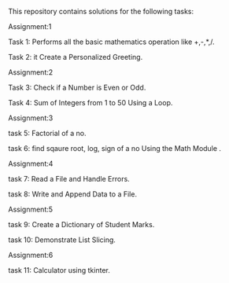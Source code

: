 This repository contains solutions for the following tasks:

Assignment:1

Task 1: Performs all the basic mathematics operation like +,-,*,/.

Task 2: it Create a Personalized Greeting.

Assignment:2

Task 3: Check if a Number is Even or Odd.

Task 4: Sum of Integers from 1 to 50 Using a Loop.

Assignment:3

task 5: Factorial of a no.

task 6: find sqaure root, log, sign of a no Using the Math Module .

Assignment:4

task 7: Read a File and Handle Errors.

task 8: Write and Append Data to a File.

Assignment:5

task 9: Create a Dictionary of Student Marks.

task 10: Demonstrate List Slicing.

Assignment:6

task 11: Calculator using tkinter.
